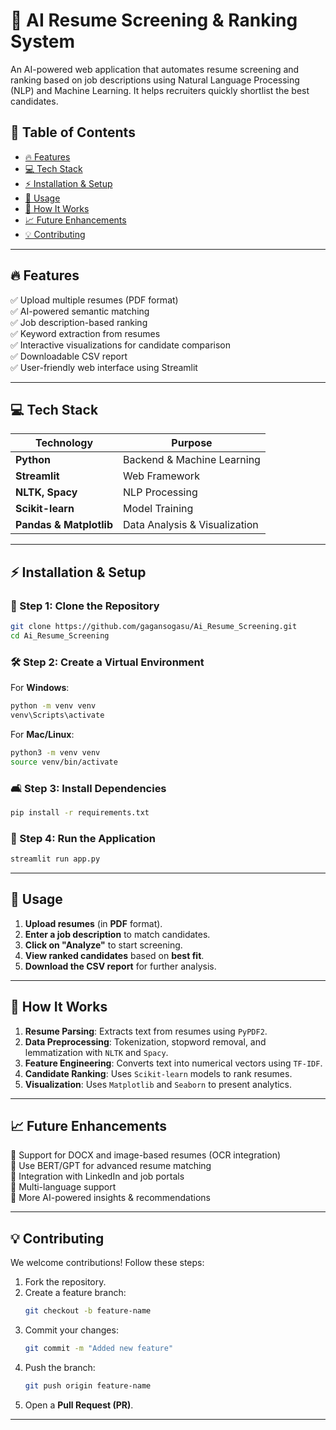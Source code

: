 # 🚀 AI Resume Screening & Ranking System

An AI-powered web application that automates resume screening and ranking based on job descriptions using Natural Language Processing (NLP) and Machine Learning. It helps recruiters quickly shortlist the best candidates.



## 📌 Table of Contents
- [🔥 Features](#-features)
- [💻 Tech Stack](#-tech-stack)
- [⚡ Installation & Setup](#-installation--setup)
- [🚀 Usage](#-usage)
- [🧠 How It Works](#-how-it-works)
- [📈 Future Enhancements](#-future-enhancements)
- [💡 Contributing](#-contributing)

---

## 🔥 Features
✅ Upload multiple resumes (PDF format)  
✅ AI-powered semantic matching  
✅ Job description-based ranking  
✅ Keyword extraction from resumes  
✅ Interactive visualizations for candidate comparison  
✅ Downloadable CSV report  
✅ User-friendly web interface using Streamlit  

---

## 💻 Tech Stack
| **Technology** | **Purpose** |
|--------------|------------|
| **Python** | Backend & Machine Learning |
| **Streamlit** | Web Framework |
| **NLTK, Spacy** | NLP Processing |
| **Scikit-learn** | Model Training |
| **Pandas & Matplotlib** | Data Analysis & Visualization |

---


## ⚡ Installation & Setup  

### 🏢 Step 1: Clone the Repository  
```bash
git clone https://github.com/gagansogasu/Ai_Resume_Screening.git
cd Ai_Resume_Screening
```

### 🛠️ Step 2: Create a Virtual Environment  
For **Windows**:  
```bash
python -m venv venv
venv\Scripts\activate
```
For **Mac/Linux**:  
```bash
python3 -m venv venv
source venv/bin/activate
```

### 🛋️ Step 3: Install Dependencies  
```bash
pip install -r requirements.txt
```

### 🚀 Step 4: Run the Application  
```bash
streamlit run app.py
```

---

## 🚀 Usage  
1. **Upload resumes** (in **PDF** format).  
2. **Enter a job description** to match candidates.  
3. **Click on "Analyze"** to start screening.  
4. **View ranked candidates** based on **best fit**.  
5. **Download the CSV report** for further analysis.  

---

## 🧠 How It Works  
1. **Resume Parsing**: Extracts text from resumes using `PyPDF2`.  
2. **Data Preprocessing**: Tokenization, stopword removal, and lemmatization with `NLTK` and `Spacy`.  
3. **Feature Engineering**: Converts text into numerical vectors using `TF-IDF`.  
4. **Candidate Ranking**: Uses `Scikit-learn` models to rank resumes.  
5. **Visualization**: Uses `Matplotlib` and `Seaborn` to present analytics.  

---

## 📈 Future Enhancements  
🔹 Support for DOCX and image-based resumes (OCR integration)  
🔹 Use BERT/GPT for advanced resume matching  
🔹 Integration with LinkedIn and job portals  
🔹 Multi-language support  
🔹 More AI-powered insights & recommendations  

---

## 💡 Contributing  
We welcome contributions! Follow these steps:  
1. Fork the repository.  
2. Create a feature branch:  
   ```bash
   git checkout -b feature-name
   ```
3. Commit your changes:  
   ```bash
   git commit -m "Added new feature"
   ```
4. Push the branch:  
   ```bash
   git push origin feature-name
   ```
5. Open a **Pull Request (PR)**.  

---

